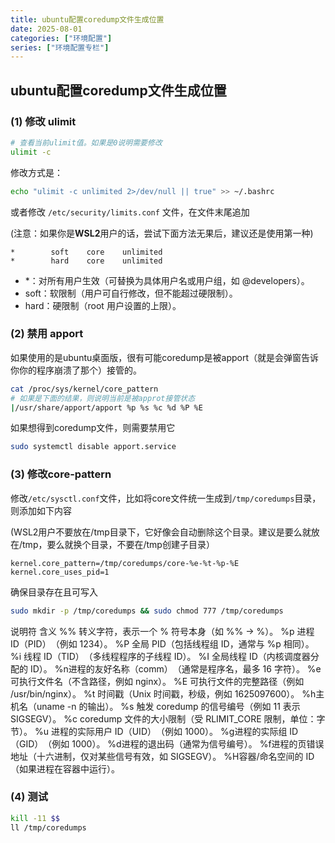 ```yaml
---
title: ubuntu配置coredump文件生成位置
date: 2025-08-01
categories: ["环境配置"]
series: ["环境配置专栏"]
---
```


## ubuntu配置coredump文件生成位置

### (1) 修改 ulimit
```bash
# 查看当前ulimit值。如果是0说明需要修改
ulimit -c
```

修改方式是：

```bash
echo "ulimit -c unlimited 2>/dev/null || true" >> ~/.bashrc
```

或者修改 `/etc/security/limits.conf` 文件，在文件末尾追加

(注意：如果你是**WSL2**用户的话，尝试下面方法无果后，建议还是使用第一种)

```plaintext
*        soft    core    unlimited
*        hard    core    unlimited
```

- *：对所有用户生效（可替换为具体用户名或用户组，如 @developers）。
- soft：软限制（用户可自行修改，但不能超过硬限制）。
- hard：硬限制（root 用户设置的上限）。

### (2) 禁用 apport

如果使用的是ubuntu桌面版，很有可能coredump是被apport（就是会弹窗告诉你你的程序崩溃了那个）接管的。

```bash
cat /proc/sys/kernel/core_pattern
# 如果是下面的结果，则说明当前是被approt接管状态
|/usr/share/apport/apport %p %s %c %d %P %E
```

如果想得到coredump文件，则需要禁用它

```bash
sudo systemctl disable apport.service
```

### (3) 修改core-pattern

修改`/etc/sysctl.conf`文件，比如将core文件统一生成到`/tmp/coredumps`目录，则添加如下内容

(WSL2用户不要放在/tmp目录下，它好像会自动删除这个目录。建议是要么就放在/tmp，要么就换个目录，不要在/tmp创建子目录）

```plaintext
kernel.core_pattern=/tmp/coredumps/core-%e-%t-%p-%E
kernel.core_uses_pid=1
```

确保目录存在且可写入

```bash
sudo mkdir -p /tmp/coredumps && sudo chmod 777 /tmp/coredumps
```

说明符​​	​​含义​​
%%	转义字符，表示一个 % 符号本身（如 %% → %）。
%p	​​进程 ID（PID）​​（例如 1234）。
%P	​​全局 PID​​（包括线程组 ID，通常与 %p 相同）。
%i	​​线程 ID（TID）​​（多线程程序的子线程 ID）。
%I	​​全局线程 ID​​（内核调度器分配的 ID）。
%n	​​进程的友好名称（comm）​​（通常是程序名，最多 16 字符）。
%e	​​可执行文件名​​（不含路径，例如 nginx）。
%E	​​可执行文件的完整路径​​（例如 /usr/bin/nginx）。
%t	​​时间戳​​（Unix 时间戳，秒级，例如 1625097600）。
%h	​​主机名​​（uname -n 的输出）。
%s	​​触发 coredump 的信号编号​​（例如 11 表示 SIGSEGV）。
%c	​​coredump 文件的大小限制​​（受 RLIMIT_CORE 限制，单位：字节）。
%u	​​进程的实际用户 ID（UID）​​（例如 1000）。
%g	​​进程的实际组 ID（GID）​​（例如 1000）。
%d	​​进程的退出码​​（通常为信号编号）。
%f	​​进程的页错误地址​​（十六进制，仅对某些信号有效，如 SIGSEGV）。
%H	​​容器/命名空间的 ID​​（如果进程在容器中运行）。

### (4) 测试

```bash
kill -11 $$
ll /tmp/coredumps
```
